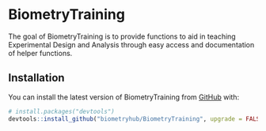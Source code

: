 
<!-- README.md is generated from README.Rmd. Please edit that file -->

# BiometryTraining

<!-- badges: start -->

<!-- badges: end -->

The goal of BiometryTraining is to provide functions to aid in teaching
Experimental Design and Analysis through easy access and documentation
of helper functions.

## Installation

You can install the latest version of BiometryTraining from
[GitHub](https://github.com/) with:

``` r
# install.packages("devtools")
devtools::install_github("biometryhub/BiometryTraining", upgrade = FALSE)
```

